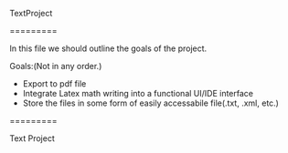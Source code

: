 TextProject

=========

In this file we should outline the goals of the project.

Goals:(Not in any order.)

- Export to pdf file
- Integrate Latex math writing into a functional UI/IDE interface
- Store the files in some form of easily accessabile file(.txt, .xml, etc.)

=========

Text Project
